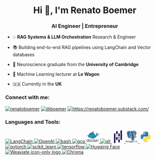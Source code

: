 <h1 align="center">Hi 🖖, I'm Renato Boemer</h1>
<h3 align="center">AI Engineer | Entrepreneur</h3>

- 💡 **RAG Systems & LLM Orchestration** Research & Engineer
  
- 📚 Building end-to-end RAG pipelines using LangChain and Vector databases
  
- 🧠 Neuroscience graduate from the **University of Cambridge**
  
- 🤖 Machine Learning lecturer at **Le Wagon**
  
- 🇬🇧 Currently in the **UK**

<h3 align="left">Connect with me:</h3>
<p align="left">
<a href="https://linkedin.com/in/renatoboemer" target="blank"><img align="center" src="https://raw.githubusercontent.com/rahuldkjain/github-profile-readme-generator/master/src/images/icons/Social/linked-in-alt.svg" alt="renatoboemer" height="30" width="40" /></a>
<a href="https://medium.com/@boemer" target="blank"><img align="center" src="https://raw.githubusercontent.com/rahuldkjain/github-profile-readme-generator/master/src/images/icons/Social/medium.svg" alt="@boemer" height="30" width="40" /></a>
<a href="/https://renatoboemer.substack.com/" target="blank"><img align="center" src="https://raw.githubusercontent.com/rahuldkjain/github-profile-readme-generator/master/src/images/icons/Social/rss.svg" alt="https://renatoboemer.substack.com/" height="30" width="40" /></a>
</p>

<h3 align="left">Languages and Tools:</h3>
<p align="left"> <a href="https://aws.amazon.com" target="_blank" rel="noreferrer">
<a href="https://github.com/langchain/langchain" target="_blank" rel="noreferrer">
    <img src="https://cdn.simpleicons.org/langchain" alt="LangChain" width="40" height="40"/>
  </a>
  <a href="https://openai.com/" target="_blank" rel="noreferrer">
    <img src="https://cdn.simpleicons.org/openai" alt="OpenAI" width="40" height="40"/>
  </a>
  <a href="https://www.gnu.org/software/bash/" target="_blank" rel="noreferrer"> <img src="https://www.vectorlogo.zone/logos/gnu_bash/gnu_bash-icon.svg" alt="bash" width="40" height="40"/> </a> <a align="left"> <a href="https://cloud.google.com" target="_blank" rel="noreferrer"> <img src="https://www.vectorlogo.zone/logos/google_cloud/google_cloud-icon.svg" alt="gcp" width="40" height="40"/> </a> <a href="https://www.docker.com/" target="_blank" rel="noreferrer"> <img src="https://raw.githubusercontent.com/devicons/devicon/master/icons/docker/docker-original-wordmark.svg" alt="docker" width="40" height="40"/> </a> <a href="https://git-scm.com/" target="_blank" rel="noreferrer"> <img src="https://www.vectorlogo.zone/logos/git-scm/git-scm-icon.svg" alt="git" width="40" height="40"/> </a> <a href="https://pandas.pydata.org/" target="_blank" rel="noreferrer"> <img src="https://raw.githubusercontent.com/devicons/devicon/2ae2a900d2f041da66e950e4d48052658d850630/icons/pandas/pandas-original.svg" alt="pandas" width="40" height="40"/> </a> <a href="https://www.postgresql.org" target="_blank" rel="noreferrer"> <img src="https://raw.githubusercontent.com/devicons/devicon/master/icons/postgresql/postgresql-original-wordmark.svg" alt="postgresql" width="40" height="40"/> </a> <a href="https://www.python.org" target="_blank" rel="noreferrer"> <img src="https://raw.githubusercontent.com/devicons/devicon/master/icons/python/python-original.svg" alt="python" width="40" height="40"/> </a> <a href="https://pytorch.org/" target="_blank" rel="noreferrer"> <img src="https://www.vectorlogo.zone/logos/pytorch/pytorch-icon.svg" alt="pytorch" width="40" height="40"/> </a> <a href="https://scikit-learn.org/" target="_blank" rel="noreferrer"> <img src="https://upload.wikimedia.org/wikipedia/commons/0/05/Scikit_learn_logo_small.svg" alt="scikit_learn" width="40" height="40"/> </a> <a href="https://www.tensorflow.org" target="_blank" rel="noreferrer"> <img src="https://www.vectorlogo.zone/logos/tensorflow/tensorflow-icon.svg" alt="tensorflow" width="40" height="40"/> </a> <!-- Hugging Face -->
<!-- Official Hugging Face icon-only logo -->
<a href="https://huggingface.co/" target="_blank" rel="noreferrer">
  <img
    src="https://huggingface.co/datasets/huggingface/brand-assets/resolve/main/hf-logo.svg"
    alt="Hugging Face"
    width="40"
    height="40"
  />
</a>

<!-- Weaviate -->
<a href="https://weaviate.io/" target="_blank" rel="noreferrer">
  <img
    src="https://commons.wikimedia.org/wiki/Special:FilePath/Weaviate_logo_(no_text).svg"
    alt="Weaviate icon-only logo"
    width="40" height="40"
  />
</a>
<!-- Chroma -->
<a href="https://trychroma.com/" target="_blank" rel="noreferrer">
  <img src="https://files.brandlogos.net/svg/aqOfS52Rxn/chroma-logo-brandlogos.net_k7cayrasq.svg"
       alt="Chroma" width="40" height="40"/>
</a>

</p>
